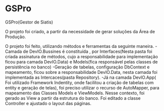 # GSPro
GSPro(Gestor de Siatis)

O projeto foi criado, a partir da necessidade de gerar soluções da Área de Produção.

O projeto foi feito, utilizando métodos e ferramentas da seguinte maneira.
-Camada de DevIO.Bussines é constituída , por Interfaces(Nesta pasta foi criada assinatura de métodos, 
cujo a responsabilidade para implementação ficou para camada DevIO.Data) e Models(fica responsável pelas classes de persistência no banco)
-Geração de tabelas, configuração DbContext e mapeamento, ficou sobre a responsabilidade DevIO.Data, nesta camada foi implementada
as Intercaces(pasta Repository).
-Já na camada DevIO.App( Foi utilizado Framework Indentity, onde facilitou a criação de tabelas com entity e geração de telas), 
foi preciso utilizar o recurso de AutoMapper, para mapeamento das Classes Models e ViewModels. 
Nesse contexto, foi gerado as View a partir da estrutura do banco. Foi editado a classe Controller e ajustado o layout das páginas.

